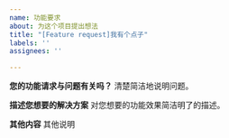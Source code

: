 ```yaml
---
name: 功能要求
about: 为这个项目提出想法
title: "[Feature request]我有个点子"
labels: ''
assignees: ''

---
```


**您的功能请求与问题有关吗？**
清楚简洁地说明问题。

**描述您想要的解决方案**
对您想要的功能效果简洁明了的描述。

**其他内容**
其他说明
